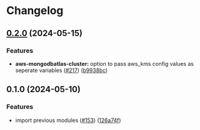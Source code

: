 # Changelog

## [0.2.0](https://github.com/kloia/platform-modules/compare/aws-mongodbatlas-cluster-v0.1.0...aws-mongodbatlas-cluster-v0.2.0) (2024-05-15)


### Features

* **aws-mongodbatlas-cluster:** option to pass aws_kms config values as seperate variables ([#217](https://github.com/kloia/platform-modules/issues/217)) ([b9938bc](https://github.com/kloia/platform-modules/commit/b9938bc9253f6eb4e1e74a771b0f03f360b0c81b))

## 0.1.0 (2024-05-10)


### Features

* import previous modules ([#153](https://github.com/kloia/platform-modules/issues/153)) ([126a74f](https://github.com/kloia/platform-modules/commit/126a74f8430ca971e61740f72de776dee210bb55))
